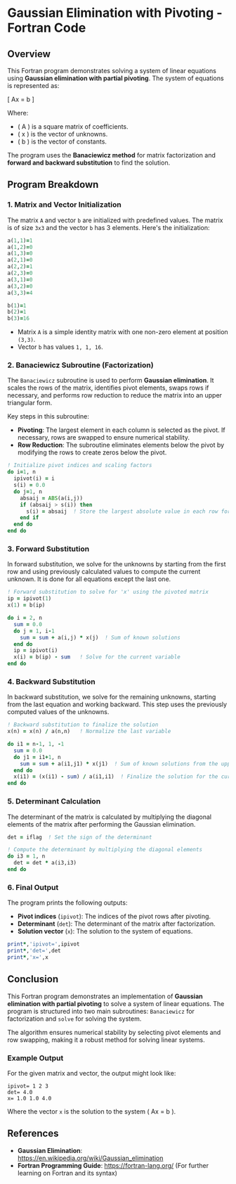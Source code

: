 # Gaussian Elimination with Pivoting - Fortran Code

## Overview

This Fortran program demonstrates solving a system of linear equations using **Gaussian elimination with partial pivoting**. The system of equations is represented as:

\[
Ax = b
\]

Where:
- \( A \) is a square matrix of coefficients.
- \( x \) is the vector of unknowns.
- \( b \) is the vector of constants.

The program uses the **Banaciewicz method** for matrix factorization and **forward and backward substitution** to find the solution.

## Program Breakdown

### 1. **Matrix and Vector Initialization**

The matrix `A` and vector `b` are initialized with predefined values. The matrix is of size `3x3` and the vector `b` has 3 elements. Here's the initialization:

```fortran
a(1,1)=1
a(1,2)=0
a(1,3)=0
a(2,1)=0
a(2,2)=1
a(2,3)=0
a(3,1)=0
a(3,2)=0
a(3,3)=4

b(1)=1
b(2)=1
b(3)=16
```

- Matrix `A` is a simple identity matrix with one non-zero element at position `(3,3)`.
- Vector `b` has values `1, 1, 16`.

### 2. **Banaciewicz Subroutine (Factorization)**

The `Banaciewicz` subroutine is used to perform **Gaussian elimination**. It scales the rows of the matrix, identifies pivot elements, swaps rows if necessary, and performs row reduction to reduce the matrix into an upper triangular form.

Key steps in this subroutine:
- **Pivoting**: The largest element in each column is selected as the pivot. If necessary, rows are swapped to ensure numerical stability.
- **Row Reduction**: The subroutine eliminates elements below the pivot by modifying the rows to create zeros below the pivot.

```fortran
! Initialize pivot indices and scaling factors
do i=1, n
  ipivot(i) = i
  s(i) = 0.0
  do j=1, n
    absaij = ABS(a(i,j))
    if (absaij > s(i)) then
      s(i) = absaij  ! Store the largest absolute value in each row for scaling
    end if
  end do
end do
```

### 3. **Forward Substitution**

In forward substitution, we solve for the unknowns by starting from the first row and using previously calculated values to compute the current unknown. It is done for all equations except the last one.

```fortran
! Forward substitution to solve for 'x' using the pivoted matrix
ip = ipivot(1)
x(1) = b(ip)

do i = 2, n
  sum = 0.0
  do j = 1, i-1
    sum = sum + a(i,j) * x(j)  ! Sum of known solutions
  end do
  ip = ipivot(i)
  x(i) = b(ip) - sum   ! Solve for the current variable
end do
```

### 4. **Backward Substitution**

In backward substitution, we solve for the remaining unknowns, starting from the last equation and working backward. This step uses the previously computed values of the unknowns.

```fortran
! Backward substitution to finalize the solution
x(n) = x(n) / a(n,n)   ! Normalize the last variable

do i1 = n-1, 1, -1
  sum = 0.0
  do j1 = i1+1, n
    sum = sum + a(i1,j1) * x(j1)  ! Sum of known solutions from the upper rows
  end do
  x(i1) = (x(i1) - sum) / a(i1,i1)  ! Finalize the solution for the current variable
end do
```

### 5. **Determinant Calculation**

The determinant of the matrix is calculated by multiplying the diagonal elements of the matrix after performing the Gaussian elimination.

```fortran
det = iflag  ! Set the sign of the determinant

! Compute the determinant by multiplying the diagonal elements
do i3 = 1, n
  det = det * a(i3,i3)
end do
```

### 6. **Final Output**

The program prints the following outputs:
- **Pivot indices** (`ipivot`): The indices of the pivot rows after pivoting.
- **Determinant** (`det`): The determinant of the matrix after factorization.
- **Solution vector** (`x`): The solution to the system of equations.

```fortran
print*,'ipivot=',ipivot
print*,'det=',det
print*,'x=',x
```

## Conclusion

This Fortran program demonstrates an implementation of **Gaussian elimination with partial pivoting** to solve a system of linear equations. The program is structured into two main subroutines: `Banaciewicz` for factorization and `solve` for solving the system. 

The algorithm ensures numerical stability by selecting pivot elements and row swapping, making it a robust method for solving linear systems.

### Example Output

For the given matrix and vector, the output might look like:

```
ipivot= 1 2 3
det= 4.0
x= 1.0 1.0 4.0
```

Where the vector `x` is the solution to the system \( Ax = b \).

## References

- **Gaussian Elimination**: https://en.wikipedia.org/wiki/Gaussian_elimination
- **Fortran Programming Guide**: https://fortran-lang.org/ (For further learning on Fortran and its syntax)
```

